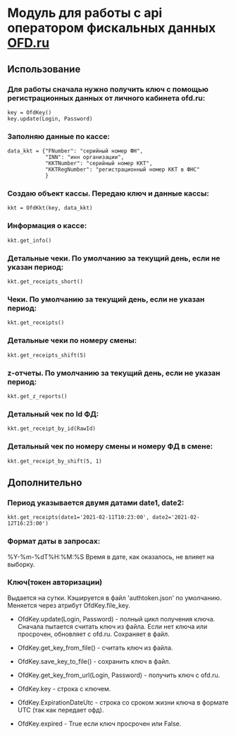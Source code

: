 # Модуль для работы с api оператором фискальных данных [OFD.ru](https://ofd.ru/razrabotchikam)

## Использование
### Для работы сначала нужно получить ключ с помощью регистрационных данных от личного кабинета ofd.ru:
    
    key = OfdKey()
    key.update(Login, Password)

### Заполняю данные по кассе:

    data_kkt = {"FNumber": "серийный номер ФН",
                "INN": "инн организации",
                "KKTNumber": "серийный номер ККТ",
                "KKTRegNumber": "регистрационный номер ККТ в ФНС"
                }

### Создаю объект кассы. Передаю ключ и данные кассы:

    kkt = OfdKkt(key, data_kkt)

### Информация о кассе:

    kkt.get_info()

### Детальные чеки. По умолчанию за текущий день, если не указан период:

    kkt.get_receipts_short()

### Чеки. По умолчанию за текущий день, если не указан период:

    kkt.get_receipts()

### Детальные чеки по номеру смены:

    kkt.get_receipts_shift(5)

### z-отчеты. По умолчанию за текущий день, если не указан период:

    kkt.get_z_reports()

### Детальный чек по Id ФД:

    kkt.get_receipt_by_id(RawId)

### Детальный чек по номеру смены и номеру ФД в смене:

    kkt.get_receipt_by_shift(5, 1)

## Дополнительно

### Период указывается двумя датами date1, date2:

    kkt.get_receipts(date1='2021-02-11T10:23:00', date2='2021-02-12T16:23:00')

### Формат даты в запросах:
%Y-%m-%dT%H:%M:%S
Время в дате, как оказалось, не влияет на выборку.

### Ключ(токен авторизации)
Выдается на сутки. 
Кэшируется в файл 'authtoken.json' по умолчанию. Меняется через атрибут OfdKey.file_key.

* OfdKey.update(Login, Password) - полный цикл получения ключа. Сначала пытается считать ключ из файла. Eсли нет ключа или просрочен, обновляет c ofd.ru. Сохраняет в файл.

* OfdKey.get_key_from_file() - считать ключ из файла.
* OfdKey.save_key_to_file() - сохранить ключ в файл.
* OfdKey.get_key_from_url(Login, Password) - получить ключ с ofd.ru.

* OfdKey.key - строка с ключем.
* OfdKey.ExpirationDateUtc - строка со сроком жизни ключа в формате UTC (так как передает офд).
* OfdKey.expired - True если ключ просрочен или False.

